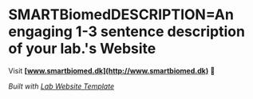 
# SMARTBiomedDESCRIPTION=An engaging 1-3 sentence description of your lab.'s Website

Visit **[www.smartbiomed.dk](http://www.smartbiomed.dk)** 🚀

_Built with [Lab Website Template](https://greene-lab.gitbook.io/lab-website-template-docs)_
